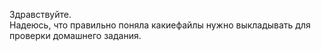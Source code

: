 Здравствуйте.<br>
Надеюсь, что правильно поняла какиефайлы нужно выкладывать для проверки домашнего задания.
